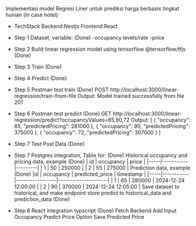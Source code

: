 Implementasi model Regresi Liner untuk prediksi harga berbasis tingkat hunian (in case hotel)
- TechStack
    Backend:Nestjs
    Frontend:React

- Step 1 Dataset, variable: (Done)
-occupancy levels/rate
-price

- Step 2 Build linear regression model using tensorflow @tensorflow/tfjs (Done)

- Step 3 Train (Done)

- Step 4 Predict (Done)

- Step 5 Postman test train (Done)
POST http://localhost:3000/linear-regression/train-from-file
Output: Model trained successfully from file 201

- Step 6 Postman test predict (Done)
GET http://localhost:3000/linear-regression/predict?occupancyValues=65,90,72
Output:
[
    {
        "occupancy": 65,
        "predictedPricing": 281000
    },
    {
        "occupancy": 90,
        "predictedPricing": 375000
    },
    {
        "occupancy": 72,
        "predictedPricing": 307000
    }
]

- Step 7 Test Post Data (Done)

- Step 7 Postgres integration, Table for: (Done)
 Historical occupancy and pricing data, example (Done)
| id  | occupancy | price   |
|-----|-----------|---------|
| 1   | 50        | 250000  |
| 2   | 55        | 275000  |
 Prediction data, example (Done)
|id   | occupancy | predicted_price | timestamp           |
|-----|-----------|-----------------|---------------------|
| 1   | 65        | 280000          | 2024-12-24 12:00:00 |
| 2   | 90        | 370000          | 2024-12-24 12:05:00 |
 Save dataset to historical, and make endpoint store predict to historical_data and prediction_data (Done)

- Step 8 React integration typscript (Done)
  Fetch Backend
  Add Input Occupancy
  Predict Price
  Option Save Predicted Price
